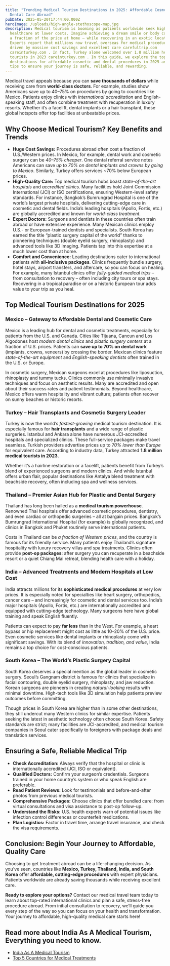 ```yaml
---
title: "Trending Medical Tourism Destinations in 2025: Affordable Cosmetic &
  Dental Care Abroad"
pubDate: 2025-05-20T17:44:00.000Z
heroImage: /uploads/high-angle-stethoscope-map.jpg
description: Medical tourism is booming as patients worldwide seek high-quality
  healthcare at lower costs. Imagine achieving a dream smile or body contour at
  a fraction of the price at home – while recovering in an exotic location.
  Experts report that millions now travel overseas for medical procedures,
  driven by massive cost savings and excellent care carefultrip.com
  careinturkey.com . In fact, Turkey alone welcomed over 1.8 million health
  tourists in 2023 careinturkey.com . In this guide, we explore the top
  destinations for affordable cosmetic and dental procedures in 2025 and share
  tips to ensure your journey is safe, reliable, and rewarding.
---
```



Medical travel appeals because you can **save thousands of dollars** while receiving care from **world-class doctors**. For example, studies show Americans save up to 40–75% on procedures by going to countries like Mexico. Patients enjoy clinics with *international accreditation* and English-speaking staff, and often combine treatment with recuperation in luxury resorts. Whether it’s a facelift, dental implants or a hair transplant, these global hotspots offer top facilities at unbeatable prices.

## Why Choose Medical Tourism? Key Benefits and Trends

- **Huge Cost Savings:** Procedures abroad often cost a fraction of U.S./Western prices. In Mexico, for example, dental work and cosmetic surgery can be *40–75% cheaper*. One dental referral service notes Americans can save *up to 70% on dental implants and crowns by going to Mexico*. Similarly, Turkey offers services ~70% below European prices.
- **High-Quality Care:** Top medical tourism hubs boast *state-of-the-art hospitals* and *accredited clinics*. Many facilities hold Joint Commission International (JCI) or ISO certifications, ensuring Western-level safety standards. For instance, Bangkok’s Bumrungrad Hospital is one of the world’s largest private hospitals, delivering cutting-edge care in cosmetic and dental fields. India’s leading hospitals (Apollo, Fortis, etc.) are globally accredited and known for *world-class treatment*.
- **Expert Doctors:** Surgeons and dentists in these countries often train abroad or have extensive experience. Many Mexican clinics employ U.S.- or European-trained dentists and specialists. South Korea has earned the title “plastic surgery capital of the world” thanks to pioneering techniques (double eyelid surgery, rhinoplasty) and advanced tools like 3D imaging. Patients tap into this expertise at a much lower cost than at home.
- **Comfort and Convenience:** Leading destinations cater to international patients with **all-inclusive packages**. Clinics frequently bundle surgery, hotel stays, airport transfers, and aftercare, so you can focus on healing. For example, many Istanbul clinics offer *fully-guided medical trips* – from consultation to recovery – often including city tours or spa stays. Recovering in a tropical paradise or on a historic European tour adds value to your trip as you heal.


## Top Medical Tourism Destinations for 2025

### Mexico – Gateway to Affordable Dental and Cosmetic Care

Mexico is a leading hub for dental and cosmetic treatments, especially for patients from the U.S. and Canada. Cities like Tijuana, Cancun and Los Algodones host *modern dental clinics* and *plastic surgery centers* at a fraction of U.S. prices. Patients can **save up to 70% on dental work** (implants, crowns, veneers) by crossing the border. Mexican clinics feature *state-of-the-art equipment* and *English-speaking dentists* often trained in the U.S. or Europe.

In cosmetic surgery, Mexican surgeons excel at procedures like liposuction, rhinoplasty and tummy tucks. Clinics commonly use minimally invasive techniques and focus on aesthetic results. Many are accredited and open about their success rates and patient testimonials. Beyond healthcare, Mexico offers warm hospitality and vibrant culture; patients often recover on sunny beaches or historic resorts.

### Turkey – Hair Transplants and Cosmetic Surgery Leader

Turkey is now the world’s *fastest-growing* medical tourism destination. It is especially famous for **hair transplants** and a wide range of plastic surgeries. Istanbul and Ankara alone have numerous JCI-accredited hospitals and specialized clinics. These full-service packages make travel seamless. Turkish providers advertise prices up to *70% lower than Europe* for equivalent care. According to industry data, Turkey attracted **1.8 million medical tourists in 2023**.

Whether it’s a hairline restoration or a facelift, patients benefit from Turkey’s blend of experienced surgeons and modern clinics. And while Istanbul offers urban flair, popular destinations like Antalya blend treatment with beachside recovery, often including spa and wellness services.

### Thailand – Premier Asian Hub for Plastic and Dental Surgery

Thailand has long been hailed as a **medical tourism powerhouse**. Renowned Thai hospitals offer advanced cosmetic procedures, dentistry, and even cardiac or orthopedic surgeries – all at bargain prices. Bangkok’s Bumrungrad International Hospital (for example) is globally recognized, and clinics in Bangkok and Phuket routinely serve international patients.

Costs in Thailand can be *a fraction of Western prices*, and the country is famous for its friendly service. Many patients enjoy Thailand’s signature hospitality with luxury recovery villas and spa treatments. Clinics often provide **post-op packages**: after surgery you can recuperate in a beachside resort or a quiet Chiang Mai retreat, blending health care with a holiday.

### India – Advanced Treatments and Modern Hospitals at Low Cost

India attracts millions for its **sophisticated medical procedures** at very low prices. It is especially noted for specialties like heart surgery, orthopedics, cancer care – and increasingly for cosmetic and dental services too. India’s major hospitals (Apollo, Fortis, etc.) are internationally accredited and equipped with cutting-edge technology. Many surgeons here have global training and speak English fluently.

Patients can expect to pay **far less** than in the West. For example, a heart bypass or hip replacement might cost as little as 10–20% of the U.S. price. Even cosmetic services like dental implants or rhinoplasty come with significant savings. With its blend of *innovation, tradition, and value*, India remains a top choice for cost-conscious patients.

### South Korea – The World’s Plastic Surgery Capital

South Korea deserves a special mention as the global leader in cosmetic surgery. Seoul’s Gangnam district is famous for clinics that specialize in facial contouring, double eyelid surgery, rhinoplasty, and jaw reduction. Korean surgeons are pioneers in creating *natural-looking* results with minimal downtime. High-tech tools like 3D simulation help patients preview outcomes before committing.

Though prices in South Korea are higher than in some other destinations, they still undercut many Western clinics for similar expertise. Patients seeking the latest in aesthetic technology often choose South Korea. Safety standards are strict; many facilities are JCI-accredited, and medical tourism companies in Seoul cater specifically to foreigners with package deals and translation services.

## Ensuring a Safe, Reliable Medical Trip

- **Check Accreditation:** Always verify that the hospital or clinic is internationally accredited (JCI, ISO or equivalent).
- **Qualified Doctors:** Confirm your surgeon’s credentials. Surgeons trained in your home country’s system or who speak English are preferable.
- **Read Patient Reviews:** Look for testimonials and before-and-after photos from previous medical tourists.
- **Comprehensive Packages:** Choose clinics that offer bundled care: from virtual consultations and visa assistance to post-op follow-up.
- **Understand the Risks:** U.S. health experts warn of potential issues like infection control differences or counterfeit medications.
- **Plan Logistics:** Factor in travel time, arrange travel insurance, and check the visa requirements.


## Conclusion: Begin Your Journey to Affordable, Quality Care

Choosing to get treatment abroad can be a life-changing decision. As you’ve seen, countries like **Mexico, Turkey, Thailand, India, and South Korea** offer **affordable, cutting-edge procedures** with expert physicians. Patients worldwide are already saving thousands while receiving excellent care.

**Ready to explore your options?** Contact our medical travel team today to learn about top-rated international clinics and plan a safe, stress-free procedure abroad. From initial consultation to recovery, we’ll guide you every step of the way so you can focus on your health and transformation. Your journey to affordable, high-quality medical care starts here!


## Read more about India As A Medical Tourism, Everything you need to know.

- [India As A Medical Tourism]("https://nirogyatra.com/blog/2025-05-13-india-as-a-medical-tourism-hub-what-foreigners-need-to-know/")
- [Top 5 Countries for Medical Treatments]("https://nirogyatra.com/blog/2025-05-13-top-5-countries-for-affordable-medical-treatments-in-2025/")
